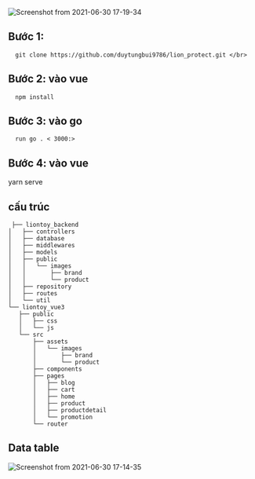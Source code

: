 
![Screenshot from 2021-06-30 17-19-34](https://user-images.githubusercontent.com/71300964/123944545-6c158100-d9c7-11eb-86f0-66db6fef2963.png)

## Bước 1: 
```
  git clone https://github.com/duytungbui9786/lion_protect.git </br>
  ```
## Bước 2: vào vue 
```
  npm install
  ```
## Bước 3: vào go  
```
  run go . < 3000:> 
  ```
## Bước 4: vào vue 
  yarn serve
  
  ##   cấu trúc 
 ``` 
  ├── liontoy_backend
│   ├── controllers
│   ├── database
│   ├── middlewares
│   ├── models
│   ├── public
│   │   └── images
│   │       ├── brand
│   │       └── product
│   ├── repository
│   ├── routes
│   └── util
└── liontoy_vue3
    ├── public
    │   ├── css
    │   └── js
    └── src
        ├── assets
        │   └── images
        │       ├── brand
        │       └── product
        ├── components
        ├── pages
        │   ├── blog
        │   ├── cart
        │   ├── home
        │   ├── product
        │   ├── productdetail
        │   └── promotion
        └── router
```
## Data table
![Screenshot from 2021-06-30 17-14-35](https://user-images.githubusercontent.com/71300964/123944031-ebef1b80-d9c6-11eb-8129-d4a9b36e1837.png)

